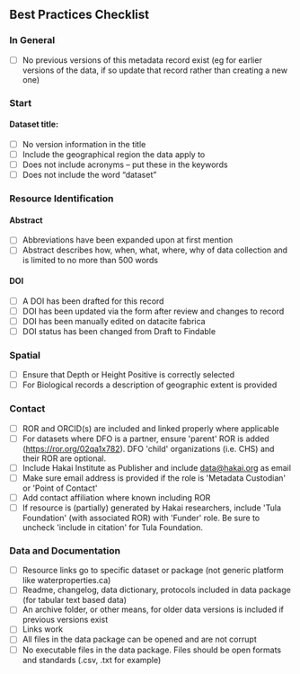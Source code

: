 ## Best Practices Checklist

### In General

- [ ] No previous versions of this metadata record exist (eg for earlier versions of the data, if so update that record rather than creating a new one)

### Start

#### Dataset title:

- [ ] No version information in the title
- [ ] Include the geographical region the data apply to
- [ ] Does not include acronyms – put these in the keywords
- [ ] Does not include the word “dataset”

### Resource Identification

#### Abstract

- [ ] Abbreviations have been expanded upon at first mention
- [ ] Abstract describes how, when, what, where, why of data collection and is limited to no more than 500 words

#### DOI

- [ ] A DOI has been drafted for this record
- [ ] DOI has been updated via the form after review and changes to record
- [ ] DOI has been manually edited on datacite fabrica
- [ ] DOI status has been changed from Draft to Findable

### Spatial

- [ ] Ensure that Depth or Height Positive is correctly selected
- [ ] For Biological records a description of geographic extent is provided

### Contact

- [ ] ROR and ORCID(s) are included and linked properly where applicable
- [ ] For datasets where DFO is a partner, ensure 'parent' ROR is added (https://ror.org/02qa1x782). DFO 'child' organizations (i.e. CHS) and their ROR are optional.
- [ ] Include Hakai Institute as Publisher and include data@hakai.org as email
- [ ] Make sure email address is provided if the role is 'Metadata Custodian' or 'Point of Contact' 
- [ ] Add contact affiliation where known including ROR
- [ ] If resource is (partially) generated by Hakai researchers, include 'Tula Foundation' (with associated ROR) with 'Funder' role. Be sure to uncheck 'include in citation' for Tula Foundation.

### Data and Documentation

- [ ] Resource links go to specific dataset or package (not generic platform like waterproperties.ca)
- [ ] Readme, changelog, data dictionary, protocols included in data package (for tabular text based data)
- [ ] An archive folder, or other means, for older data versions is included if previous versions exist
- [ ] Links work
- [ ] All files in the data package can be opened and are not corrupt
- [ ] No executable files in the data package. Files should be open formats and standards (.csv, .txt for example)
